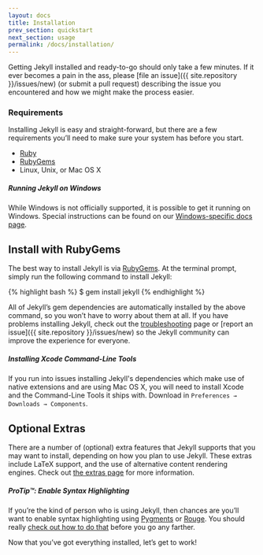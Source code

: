 ```yaml
---
layout: docs
title: Installation
prev_section: quickstart
next_section: usage
permalink: /docs/installation/
---
```


Getting Jekyll installed and ready-to-go should only take a few minutes. If it
ever becomes a pain in the ass, please [file an
issue]({{ site.repository }}/issues/new) (or submit a pull request)
describing the issue you encountered and how we might make the process easier.

### Requirements

Installing Jekyll is easy and straight-forward, but there are a few requirements
you’ll need to make sure your system has before you start.

- [Ruby](http://www.ruby-lang.org/en/downloads/)
- [RubyGems](http://rubygems.org/pages/download)
- Linux, Unix, or Mac OS X

<div class="note info">
  <h5>Running Jekyll on Windows</h5>
  <p>
    While Windows is not officially supported, it is possible to get it running
    on Windows. Special instructions can be found on our
    <a href="../windows/#installation">Windows-specific docs page</a>.
  </p>
</div>

## Install with RubyGems

The best way to install Jekyll is via
[RubyGems](http://docs.rubygems.org/read/chapter/3). At the terminal prompt,
simply run the following command to install Jekyll:

{% highlight bash %}
$ gem install jekyll
{% endhighlight %}

All of Jekyll’s gem dependencies are automatically installed by the above
command, so you won’t have to worry about them at all. If you have problems
installing Jekyll, check out the [troubleshooting](../troubleshooting/) page or
[report an issue]({{ site.repository }}/issues/new) so the Jekyll
community can improve the experience for everyone.

<div class="note info">
  <h5>Installing Xcode Command-Line Tools</h5>
  <p>
    If you run into issues installing Jekyll's dependencies which make use of
    native extensions and are using Mac OS X, you will need to install Xcode
    and the Command-Line Tools it ships with. Download in
    <code>Preferences &#8594; Downloads &#8594; Components</code>.
  </p>
</div>

## Optional Extras

There are a number of (optional) extra features that Jekyll supports that you
may want to install, depending on how you plan to use Jekyll. These extras
include LaTeX support, and the use of alternative content rendering engines.
Check out [the extras page](../extras/) for more information.

<div class="note">
  <h5>ProTip™: Enable Syntax Highlighting</h5>
  <p>
    If you’re the kind of person who is using Jekyll, then chances are you’ll
    want to enable syntax highlighting using <a href="http://pygments.org/">Pygments</a>
    or <a href="https://github.com/jayferd/rouge">Rouge</a>. You should really
    <a href="../templates/#code_snippet_highlighting">check out how to
    do that</a> before you go any farther.
  </p>
</div>

Now that you’ve got everything installed, let’s get to work!
